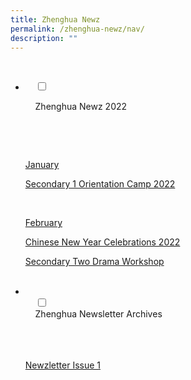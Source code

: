 ```yaml
---
title: Zhenghua Newz
permalink: /zhenghua-newz/nav/
description: ""
---
```

<ul class="jekyllcodex_accordion">

  <li>

    <input type="checkbox" id="accordion1">

    <label for="accordion1">Zhenghua Newz 2022</label>

    <div>

      <p><u>January</u></p>
			<p><a href="[https://moe-zhenghuasec-staging.netlify.app/)">Secondary 1 Orientation Camp 2022</a> </p>
			 <p><u>February</u></p>
			<p><a href="[https://moe-zhenghuasec-staging.netlify.app/)">Chinese New Year Celebrations 2022</a> </p>
			<p><a href="[https://moe-zhenghuasec-staging.netlify.app/)">Secondary Two Drama Workshop</a> </p>
    </div>
	</li>
	<li>  
    <input type="checkbox" id="accordion2">  
    <label for="accordion2">Zhenghua Newsletter Archives</label>  
    <div>  
      <p><a href="/files/NewzIssue1.pdf">Newzletter Issue 1</a></p>  
    </div>  
</li>
</ul>